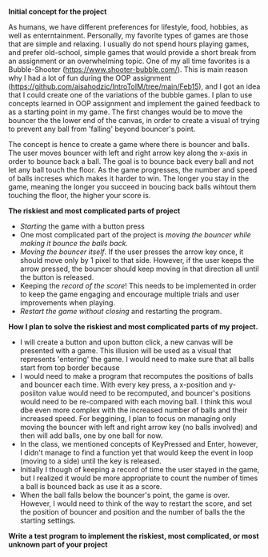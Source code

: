 **Initial concept for the project**

As humans, we have different preferences for lifestyle, food, hobbies, as well as enterntainment. Personally, my favorite types of games are those that are simple and relaxing. I usually do not spend hours 
playing games, and prefer old-school, simple games that would provide a short break from an assignment or an overwhelming topic. One of my all time favorites is a Bubble-Shooter (https://www.shooter-bubble.com/). 
This is main reason why I had a lot of fun during the OOP assignment (https://github.com/aisahodzic/IntroToIM/tree/main/Feb15), and I got an idea that I could create one of the variations of the bubble games. I plan to use concepts learned in OOP assignment and implement the gained feedback to as a starting point in my game. The first changes would be to move the bouncer the the lower end of the canvas, in order to create a visual of trying to prevent any ball from 'falling' beyond bouncer's point.

The concept is hence to create a game where there is bouncer and balls. The user moves bouncer with left and right arrow key along the x-axis in order to bounce back a ball. The goal is to bounce back every ball and not let any ball touch the floor. As the game progresses, the number and speed of balls increses which makes it harder to win. The longer you stay in the game, meaning the longer you succeed in boucing back balls wihtout them touching the floor, the higher your score is. 


**The riskiest and most complicated parts of project**

* _Starting_ the game with a button press 
* One most complicated part of the project is _moving the bouncer while making it bounce the balls back._ 
* _Moving the bouncer itself_. If the user presses the arrow key once, it should move only by 1 pixel to that side. However, if the user keeps the arrow pressed, the bouncer should keep moving in that direction all until the button is released. 
* Keeping the _record of the score_! This needs to be implemented in order to keep the game engaging and encourage multiple trials and user improvements when playing. 
* _Restart the game without closing_ and restarting the program.

**How I plan to  solve the riskiest and most complicated parts of my project.**

* I will create a button and upon button click, a new canvas will be presented with a game. This illusion will be used as a visual that represents 'entering' the game. I would need to make sure that all balls start from top border because  
* I would need to make a program that recomputes the positions of balls and bouncer each time. With every key press, a x-position and y-posiiton value would need to be recomputed,  and bouncer's positions would need to be re-compared with each moving ball. I think this woul dbe even more complex with the increased number of balls and their increased speed. For beggining, I plan to focus on managing only moving the bouncer with left and right arrow key (no balls involved) and then will add balls, one by one ball for now. 
* In the class, we mentioned concepts of KeyPressed and Enter, however, I didn't manage to find a function yet that would keep the event in loop (moving to a side) until the key is released. 
* Initially I though of keeping a record of time the user stayed in the game, but I realized it would be more appropriate to count the number of times a ball is bounced back as use it as a score.  
* When the ball falls below the bouncer's point, the game is over. However, I would need to think of the way to restart the score, and set the position of bouncer and position and the number of balls the the starting settings. 

**Write a test program to implement the riskiest, most complicated, or most unknown part of your project**
